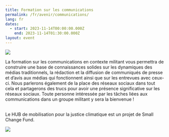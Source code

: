 ```yaml
---
title: Formation sur les communications
permalink: /fr/avenir/communications/
lang: fr
dates:
  - start: 2023-11-14T00:00:00.000Z
    end: 2023-11-14T01:30:00.000Z
layout: event
---
```

![](/media/bannie_re_zoom_1200x400px_-_communications_1_.png)

La formation sur les communications en contexte militant vous permettra de construire une base de connaissances solides sur les dynamiques des médias traditionnels, la rédaction et la diffusion de communiqués de presse et d’avis aux médias qui fonctionnent ainsi que sur les entrevues avec ceux-ci. Nous parlerons également de la place des réseaux sociaux dans tout cela et partagerons des trucs pour avoir une présence significative sur les réseaux sociaux. Toute personne intéressée par les tâches liées aux communications dans un groupe militant y sera la bienvenue ! 

\
Le HUB de mobilisation pour la justice climatique est un projet de Small Change Fund.

![](/media/hub_scf.png)